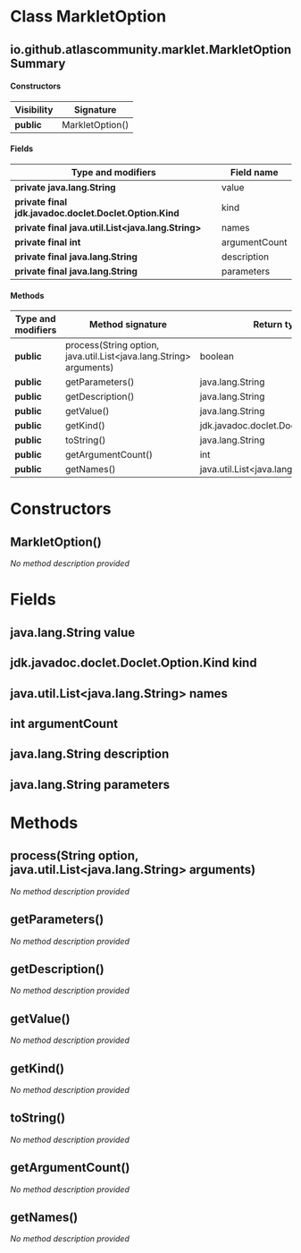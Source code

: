 Class MarkletOption
===================


io.github.atlascommunity.marklet.MarkletOption Summary
-------
#### Constructors
| Visibility | Signature       |
| ---------- | --------------- |
| **public** | MarkletOption() |
#### Fields
| Type and modifiers                                      | Field name    |
| ------------------------------------------------------- | ------------- |
| **private java.lang.String**                            | value         |
| **private final jdk.javadoc.doclet.Doclet.Option.Kind** | kind          |
| **private final java.util.List<java.lang.String>**      | names         |
| **private final int**                                   | argumentCount |
| **private final java.lang.String**                      | description   |
| **private final java.lang.String**                      | parameters    |
#### Methods
| Type and modifiers | Method signature                                                   | Return type                           |
| ------------------ | ------------------------------------------------------------------ | ------------------------------------- |
| **public**         | process(String option, java.util.List<java.lang.String> arguments) | boolean                               |
| **public**         | getParameters()                                                    | java.lang.String                      |
| **public**         | getDescription()                                                   | java.lang.String                      |
| **public**         | getValue()                                                         | java.lang.String                      |
| **public**         | getKind()                                                          | jdk.javadoc.doclet.Doclet.Option.Kind |
| **public**         | toString()                                                         | java.lang.String                      |
| **public**         | getArgumentCount()                                                 | int                                   |
| **public**         | getNames()                                                         | java.util.List<java.lang.String>      |

Constructors
============
MarkletOption()
---------------
*No method description provided*



Fields
======
java.lang.String value
----------------------

jdk.javadoc.doclet.Doclet.Option.Kind kind
------------------------------------------

java.util.List<java.lang.String> names
--------------------------------------

int argumentCount
-----------------

java.lang.String description
----------------------------

java.lang.String parameters
---------------------------


Methods
=======
process(String option, java.util.List<java.lang.String> arguments)
------------------------------------------------------------------
*No method description provided*


getParameters()
---------------
*No method description provided*


getDescription()
----------------
*No method description provided*


getValue()
----------
*No method description provided*


getKind()
---------
*No method description provided*


toString()
----------
*No method description provided*


getArgumentCount()
------------------
*No method description provided*


getNames()
----------
*No method description provided*



